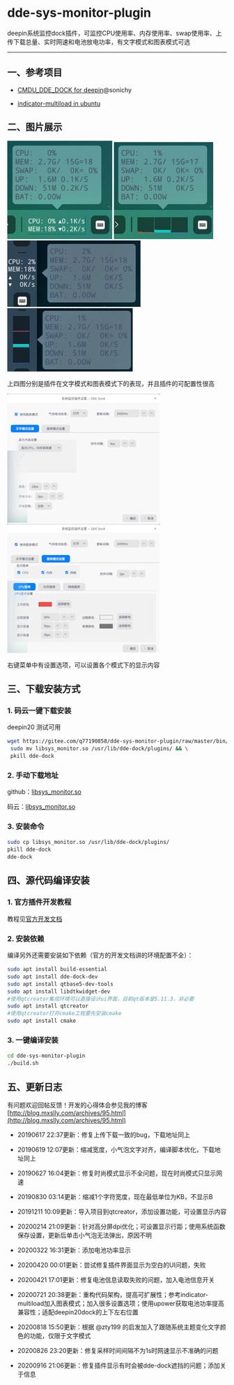 # dde-sys-monitor-plugin

deepin系统监控dock插件，可监控CPU使用率、内存使用率、swap使用率、上传下载总量、实时网速和电池放电功率，有文字模式和图表模式可选

-----------------------

## 一、参考项目

- [CMDU_DDE_DOCK for deepin](https://github.com/sonichy/CMDU_DDE_DOCK)@sonichy

- [indicator-multiload in ubuntu](https://launchpad.net/ubuntu/+source/indicator-multiload/)

## 二、图片展示

![alt](image/wordmode1.jpg) ![alt](image/chartmode1.jpg) ![alt](image/wordmode2.jpg)   ![alt](image/chartmode2.jpg)

上四图分别是插件在文字模式和图表模式下的表现，并且插件的可配置性很高

![alt](image/setting1.jpg) ![alt](image/setting2.jpg)

右键菜单中有设置选项，可以设置各个模式下的显示内容

## 三、下载安装方式

### 1. 码云一键下载安装

deepin20 测试可用

```bash
wget https://gitee.com/q77190858/dde-sys-monitor-plugin/raw/master/bin/libsys_monitor.so && \
 sudo mv libsys_monitor.so /usr/lib/dde-dock/plugins/ && \
 pkill dde-dock
```

### 2. 手动下载地址

github：[libsys_monitor.so](https://github.com/q77190858/dde-sys-monitor-plugin/raw/master/bin/libsys_monitor.so)

码云：[libsys_monitor.so](https://gitee.com/q77190858/dde-sys-monitor-plugin/raw/master/bin/libsys_monitor.so)

### 3. 安装命令

```bash
sudo cp libsys_monitor.so /usr/lib/dde-dock/plugins/
pkill dde-dock
dde-dock
```

## 四、源代码编译安装

### 1. 官方插件开发教程

教程见[官方开发文档](https://github.com/linuxdeepin/dde-dock/blob/master/plugins/plugin-guide/plugins-developer-guide.md
)

### 2. 安装依赖

编译另外还需要安装如下依赖（官方的开发文档讲的环境配置不全）：

```bash
sudo apt install build-essential
sudo apt install dde-dock-dev
sudo apt install qtbase5-dev-tools
sudo apt install libdtkwidget-dev
#使用qtcreator集成环境可以直接设计ui界面，目前qt版本是5.11.3，非必要
sudo apt install qtcreator
#使用qtcreator打开cmake工程要先安装cmake
sudo apt install cmake
```

### 3. 一键编译安装

```bash
cd dde-sys-monitor-plugin
./build.sh
```

## 五、更新日志

有问题欢迎回帖反馈！开发的心得体会参见我的博客
[http://blog.mxslly.com/archives/95.html](http://blog.mxslly.com/archives/95.html)

- 20190617 22:37更新：修复上传下载一致的bug，下载地址同上

- 20190619 12:07更新：缩减宽度，小气泡文字对齐，编译脚本优化，下载地址同上

- 20190627 16:04更新：修复时尚模式显示不全问题，现在时尚模式只显示网速

- 20190830 03:14更新：缩减1个字符宽度，现在最低单位为KB，不显示B

- 20191211 10:09更新：导入项目到qtcreator，添加设置功能，可设置显示内容

- 20200214 21:09更新：针对高分屏dpi优化；可设置显示行距；使用系统函数保存设置，更新后单击小气泡无法弹出，原因不明

- 20200322 16:31更新：添加电池功率显示

- 20200420 00:01更新：尝试修复插件界面显示为空白的UI问题，失败

- 20200421 17:01更新：修复电池信息读取失败的问题，加入电池信息开关

- 20200721 20:38更新：重构代码架构，提高可扩展性；参考indicator-multiload加入图表模式；加入很多设置选项；使用upower获取电池功率提高兼容性；适配deepin20dock的上下左右位置

- 20200818 15:50更新：根据 @zty199 的启发加入了跟随系统主题变化文字颜色的功能，仅限于文字模式

- 20200826 23:20更新：修复采样时间间隔不为1s时网速显示不准确的问题

- 20200916 21:06更新：修复插件显示有时会被dde-dock遮挡的问题；添加关于信息
